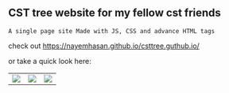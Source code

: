 ## CST tree website for my fellow cst friends

    A single page site Made with JS, CSS and advance HTML tags

check out
https://nayemhasan.github.io/csttree.guthub.io/

or take a quick look here:
<table>
  <tr> 
    <td><img src="https://github.com/Nayemhasan/csttree.guthub.io/blob/main/pics/home.png"></td>
    <td><img src="https://github.com/Nayemhasan/csttree.guthub.io/blob/main/pics/resources.png"></td>
    <td><img src="https://github.com/Nayemhasan/csttree.guthub.io/blob/main/pics/support.png"></td>
  </tr>
</table>
